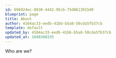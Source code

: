```yaml
---
id: 696924ec-8830-4442-95cb-75d0613915d0
blueprint: page
title: About
author: 4104ac33-eedb-41bb-b5a8-50cda5fb37cb
template: default
updated_by: 4104ac33-eedb-41bb-b5a8-50cda5fb37cb
updated_at: 1698398335
---
```

Who are we?